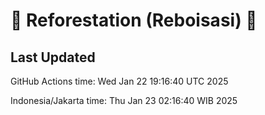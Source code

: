
# 🌳 Reforestation (Reboisasi) 🌲

## Last Updated

GitHub Actions time: Wed Jan 22 19:16:40 UTC 2025

Indonesia/Jakarta time: Thu Jan 23 02:16:40 WIB 2025
